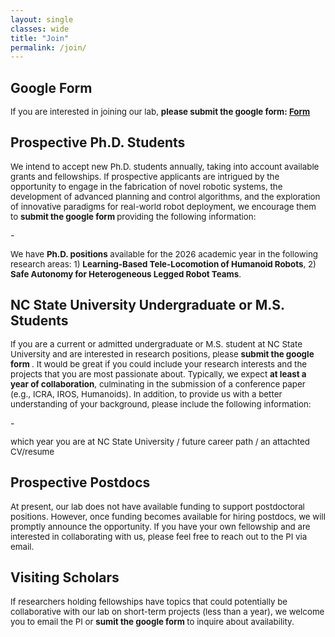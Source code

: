 ```yaml
---
layout: single
classes: wide
title: "Join"
permalink: /join/
---
```


## Google Form
<p style="font-size:10pt;">
If you are interested in joining our lab, <b>please submit the google form:  <a href="https://docs.google.com/forms/d/e/1FAIpQLSf12F7a69N05kfKWwhAMZGzGm1A9pB-n3qlT5zlWiW54e6txw/viewform?usp=header">Form</a> </b> 
</p>

## Prospective Ph.D. Students
<p style="font-size:10pt;">
We intend to accept new Ph.D. students annually, taking into account available grants and fellowships. If prospective applicants are intrigued by the opportunity to engage in the fabrication of novel robotic systems, the development of advanced planning and control algorithms, and the exploration of innovative paradigms for real-world robot deployment, we encourage them to <b>submit the google form </b> providing the following information:
</p>
- <p style="font-size:10pt;"> We have <b>Ph.D. positions</b> available for the 2026 academic year in the following research areas: 1) <b>Learning-Based Tele-Locomotion of Humanoid Robots</b>, 2) <b>Safe Autonomy for Heterogeneous Legged Robot Teams</b>.     

## NC State University Undergraduate or M.S. Students
<p style="font-size:10pt;">
If you are a current or admitted undergraduate or M.S. student at NC State University and are interested in research positions, please <b>submit the google form </b> . It would be great if you could include your research interests and the projects that you are most passionate about. Typically, we expect <b>at least a year of collaboration</b>, culminating in the submission of a conference paper (e.g., ICRA, IROS, Humanoids). In addition, to provide us with a better understanding of your background, please include the following information:
</p>
- <p style="font-size:10pt;"> which year you are at NC State University / future career path / an attachted CV/resume

## Prospective Postdocs
<p style="font-size:10pt;">
At present, our lab does not have available funding to support postdoctoral positions. However, once funding becomes available for hiring postdocs, we will promptly announce the opportunity. If you have your own fellowship and are interested in collaborating with us, please feel free to reach out to the PI via email.
</p>

## Visiting Scholars
<p style="font-size:10pt;">
If researchers holding fellowships have topics that could potentially be collaborative with our lab on short-term projects (less than a year), we welcome you to email the PI or <b>sumit the google form </b> to inquire about availability.
</p>
